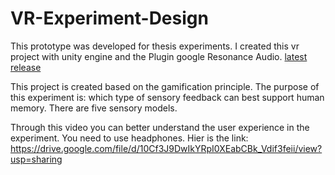 # VR-Experiment-Design
This prototype was developed for thesis experiments. I created this vr project with unity engine and the Plugin google Resonance Audio.  [latest release](https://github.com/MomoVCHH/VR-Experiment-Design/releases/latest)

This project is created based on the gamification principle. The purpose of this experiment is: which type of sensory feedback can best support human memory. There are five sensory models.

Through this video you can better understand the user experience in the experiment.
You need to use headphones.
Hier is the link: https://drive.google.com/file/d/10Cf3J9DwIkYRpI0XEabCBk_Vdif3feii/view?usp=sharing
